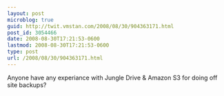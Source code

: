 ```yaml
---
layout: post
microblog: true
guid: http://twit.vmstan.com/2008/08/30/904363171.html
post_id: 3054466
date: 2008-08-30T17:21:53-0600
lastmod: 2008-08-30T17:21:53-0600
type: post
url: /2008/08/30/904363171.html
---
```

Anyone have any experiance with Jungle Drive & Amazon S3 for doing off site backups?
